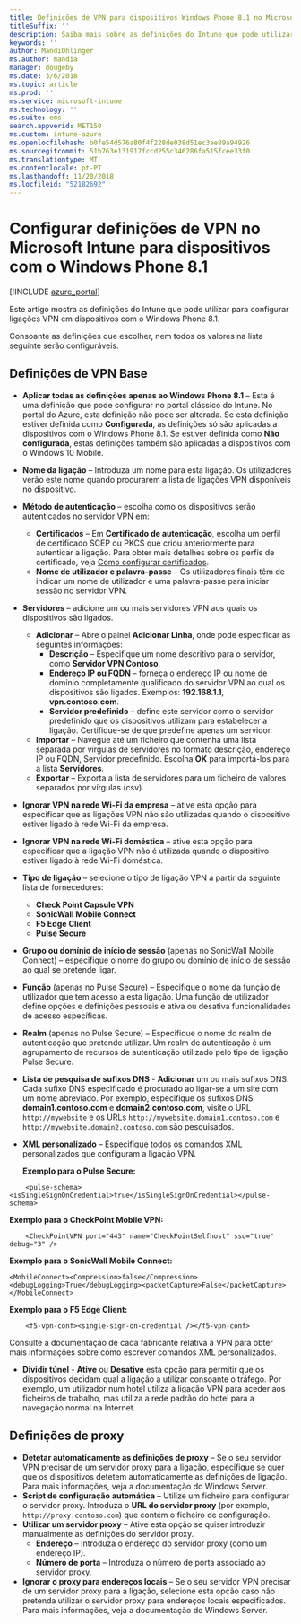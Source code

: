 ```yaml
---
title: Definições de VPN para dispositivos Windows Phone 8.1 no Microsoft Intune
titleSuffix: ''
description: Saiba mais sobre as definições do Intune que pode utilizar para configurar ligações VPN em dispositivos com o Windows Phone 8.1.
keywords: ''
author: MandiOhlinger
ms.author: mandia
manager: dougeby
ms.date: 3/6/2018
ms.topic: article
ms.prod: ''
ms.service: microsoft-intune
ms.technology: ''
ms.suite: ems
search.appverid: MET150
ms.custom: intune-azure
ms.openlocfilehash: b0fe54d576a80f4f228de038d51ec3ae89a94926
ms.sourcegitcommit: 51b763e131917fccd255c346286fa515fcee33f0
ms.translationtype: MT
ms.contentlocale: pt-PT
ms.lasthandoff: 11/20/2018
ms.locfileid: "52182692"
---
```

# <a name="configure-vpn-settings-in-microsoft-intune-for-devices-running-windows-phone-81"></a>Configurar definições de VPN no Microsoft Intune para dispositivos com o Windows Phone 8.1

[!INCLUDE [azure_portal](./includes/azure_portal.md)]

Este artigo mostra as definições do Intune que pode utilizar para configurar ligações VPN em dispositivos com o Windows Phone 8.1.


Consoante as definições que escolher, nem todos os valores na lista seguinte serão configuráveis.

## <a name="base-vpn-settings"></a>Definições de VPN Base

- **Aplicar todas as definições apenas ao Windows Phone 8.1** – Esta é uma definição que pode configurar no portal clássico do Intune. No portal do Azure, esta definição não pode ser alterada. Se esta definição estiver definida como **Configurada**, as definições só são aplicadas a dispositivos com o Windows Phone 8.1. Se estiver definida como **Não configurada**, estas definições também são aplicadas a dispositivos com o Windows 10 Mobile.
- **Nome da ligação** – Introduza um nome para esta ligação. Os utilizadores verão este nome quando procurarem a lista de ligações VPN disponíveis no dispositivo.
- **Método de autenticação** – escolha como os dispositivos serão autenticados no servidor VPN em:
    - **Certificados** – Em **Certificado de autenticação**, escolha um perfil de certificado SCEP ou PKCS que criou anteriormente para autenticar a ligação. Para obter mais detalhes sobre os perfis de certificado, veja [Como configurar certificados](certificates-configure.md).
    - **Nome de utilizador e palavra-passe** – Os utilizadores finais têm de indicar um nome de utilizador e uma palavra-passe para iniciar sessão no servidor VPN.
- **Servidores** – adicione um ou mais servidores VPN aos quais os dispositivos são ligados.
    - **Adicionar** – Abre o painel **Adicionar Linha**, onde pode especificar as seguintes informações:
        - **Descrição** – Especifique um nome descritivo para o servidor, como **Servidor VPN Contoso**.
        - **Endereço IP ou FQDN** – forneça o endereço IP ou nome de domínio completamente qualificado do servidor VPN ao qual os dispositivos são ligados. Exemplos: **192.168.1.1**, **vpn.contoso.com**.
        - **Servidor predefinido** – define este servidor como o servidor predefinido que os dispositivos utilizam para estabelecer a ligação. Certifique-se de que predefine apenas um servidor.
    - **Importar** – Navegue até um ficheiro que contenha uma lista separada por vírgulas de servidores no formato descrição, endereço IP ou FQDN, Servidor predefinido. Escolha **OK** para importá-los para a lista **Servidores**.
    - **Exportar** – Exporta a lista de servidores para um ficheiro de valores separados por vírgulas (csv).

- **Ignorar VPN na rede Wi-Fi da empresa** – ative esta opção para especificar que as ligações VPN não são utilizadas quando o dispositivo estiver ligado à rede Wi-Fi da empresa.
- **Ignorar VPN na rede Wi-Fi doméstica** – ative esta opção para especificar que a ligação VPN não é utilizada quando o dispositivo estiver ligado à rede Wi-Fi doméstica.

- **Tipo de ligação** – selecione o tipo de ligação VPN a partir da seguinte lista de fornecedores:
    - **Check Point Capsule VPN**
    - **SonicWall Mobile Connect**
    - **F5 Edge Client**
    - **Pulse Secure**

- **Grupo ou domínio de início de sessão** (apenas no SonicWall Mobile Connect) – especifique o nome do grupo ou domínio de início de sessão ao qual se pretende ligar.
- **Função** (apenas no Pulse Secure) – Especifique o nome da função de utilizador que tem acesso a esta ligação. Uma função de utilizador define opções e definições pessoais e ativa ou desativa funcionalidades de acesso específicas.
- **Realm** (apenas no Pulse Secure) – Especifique o nome do realm de autenticação que pretende utilizar. Um realm de autenticação é um agrupamento de recursos de autenticação utilizado pelo tipo de ligação Pulse Secure.

- **Lista de pesquisa de sufixos DNS** - **Adicionar** um ou mais sufixos DNS. Cada sufixo DNS especificado é procurado ao ligar-se a um site com um nome abreviado. Por exemplo, especifique os sufixos DNS **domain1.contoso.com** e **domain2.contoso.com**, visite o URL `http://mywebsite` e os URLs `http://mywebsite.domain1.contoso.com` e `http://mywebsite.domain2.contoso.com` são pesquisados.

- **XML personalizado** – Especifique todos os comandos XML personalizados que configuram a ligação VPN.

    **Exemplo para o Pulse Secure:**

```
    <pulse-schema><isSingleSignOnCredential>true</isSingleSignOnCredential></pulse-schema>
```

**Exemplo para o CheckPoint Mobile VPN:**

```
    <CheckPointVPN port="443" name="CheckPointSelfhost" sso="true" debug="3" />
```

**Exemplo para o SonicWall Mobile Connect:**
```
<MobileConnect><Compression>false</Compression><debugLogging>True</debugLogging><packetCapture>False</packetCapture></MobileConnect>
```

**Exemplo para o F5 Edge Client:**
```
    <f5-vpn-conf><single-sign-on-credential /></f5-vpn-conf>
```

Consulte a documentação de cada fabricante relativa à VPN para obter mais informações sobre como escrever comandos XML personalizados.

- **Dividir túnel** - **Ative** ou **Desative** esta opção para permitir que os dispositivos decidam qual a ligação a utilizar consoante o tráfego. Por exemplo, um utilizador num hotel utiliza a ligação VPN para aceder aos ficheiros de trabalho, mas utiliza a rede padrão do hotel para a navegação normal na Internet.




## <a name="proxy-settings"></a>Definições de proxy

- **Detetar automaticamente as definições de proxy** – Se o seu servidor VPN precisar de um servidor proxy para a ligação, especifique se quer que os dispositivos detetem automaticamente as definições de ligação. Para mais informações, veja a documentação do Windows Server.
- **Script de configuração automática** – Utilize um ficheiro para configurar o servidor proxy. Introduza o **URL do servidor proxy** (por exemplo, `http://proxy.contoso.com`) que contém o ficheiro de configuração.
- **Utilizar um servidor proxy** – Ative esta opção se quiser introduzir manualmente as definições do servidor proxy.
    - **Endereço** – Introduza o endereço do servidor proxy (como um endereço IP).
    - **Número de porta** – Introduza o número de porta associado ao servidor proxy.
- **Ignorar o proxy para endereços locais** – Se o seu servidor VPN precisar de um servidor proxy para a ligação, selecione esta opção caso não pretenda utilizar o servidor proxy para endereços locais especificados. Para mais informações, veja a documentação do Windows Server.
